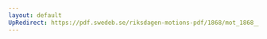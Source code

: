 ```yaml
---
layout: default
UpRedirect: https://pdf.swedeb.se/riksdagen-motions-pdf/1868/mot_1868__fk__00035/mot_1868__fk__00035_001.pdf
---
```

